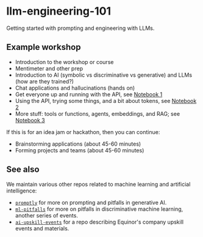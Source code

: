 # llm-engineering-101

Getting started with prompting and engineering with LLMs.

## Example workshop

- Introduction to the workshop or course
- Mentimeter and other prep
- Introduction to AI (symbolic vs discriminative vs generative) and LLMs (how are they trained?)
- Chat applications and hallucinations (hands on)
- Get everyone up and running with the API, see [Notebook 1](notebooks/1-Intro-to-LLM-development.ipynb)
- Using the API, trying some things, and a bit about tokens, see [Notebook 2](notebooks/2-Prompt-engineering.ipynb)
- More stuff: tools or functions, agents, embeddings, and RAG; see [Notebook 3](notebooks/3-Developing-solutions.ipynb)

If this is for an idea jam or hackathon, then you can continue:

- Brainstorming applications (about 45-60 minutes)
- Forming projects and teams (about 45-60 minutes)


## See also 

We maintain various other repos related to machine learning and artificial intelligence:

- [`promptly`](https://github.com/equinor/promptly) for more on prompting and pitfalls in generative AI.
- [`ml-pitfalls`](https://github.com/equinor/ml-pitfalls) for more on pitfalls in discriminative machine learning, another series of events.
- [`ai-upskill-events`](https://github.com/equinor/ai-upskill-events) for a repo describing Equinor's company upskill events and materials.
